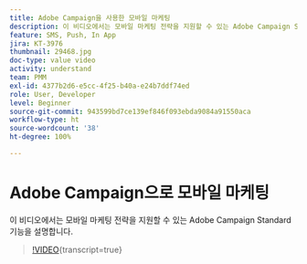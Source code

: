 ```yaml
---
title: Adobe Campaign을 사용한 모바일 마케팅
description: 이 비디오에서는 모바일 마케팅 전략을 지원할 수 있는 Adobe Campaign Standard 기능을 설명합니다.
feature: SMS, Push, In App
jira: KT-3976
thumbnail: 29468.jpg
doc-type: value video
activity: understand
team: PMM
exl-id: 4377b2d6-e5cc-4f25-b40a-e24b7ddf74ed
role: User, Developer
level: Beginner
source-git-commit: 943599bd7ce139ef846f093ebda9084a91550aca
workflow-type: ht
source-wordcount: '38'
ht-degree: 100%

---
```


# Adobe Campaign으로 모바일 마케팅

이 비디오에서는 모바일 마케팅 전략을 지원할 수 있는 Adobe Campaign Standard 기능을 설명합니다.

>[!VIDEO](https://video.tv.adobe.com/v/29468?learn=on){transcript=true}
